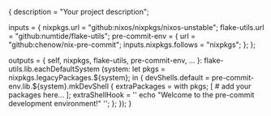 {
  description = "Your project description";

  inputs = {
    nixpkgs.url = "github:nixos/nixpkgs/nixos-unstable";
    flake-utils.url = "github:numtide/flake-utils";
    pre-commit-env = {
      url = "github:chenow/nix-pre-commit";
      inputs.nixpkgs.follows = "nixpkgs";
    };
  };

  outputs = { self, nixpkgs, flake-utils, pre-commit-env, ... }:
    flake-utils.lib.eachDefaultSystem (system:
      let
        pkgs = nixpkgs.legacyPackages.${system};
      in
      {
        devShells.default = pre-commit-env.lib.${system}.mkDevShell {
          extraPackages = with pkgs; [
            # add your packages here...
          ];
          extraShellHook = ''
            echo "Welcome to the pre-commit development environment!"
          '';
        };
      });
}
